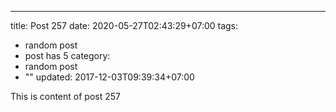 ---
title: Post 257
date: 2020-05-27T02:43:29+07:00
tags:
  - random post
  - post has 5
category:
  - random post
  - ""
updated: 2017-12-03T09:39:34+07:00

This is content of post 257